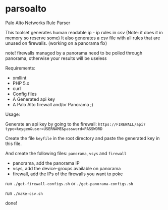 parsoalto
=========

Palo Alto Networks Rule Parser

This toolset generates human readable ip - ip rules in csv (Note: it does it in memory so reserve some)
It also generates a csv file with all rules that are unused on firewalls. (working on a panorama fix)

note! firewalls managed by a panorama need to be polled through panorama, otherwise your results will be useless

Requirements:
 - xmllint 
 - PHP 5.x
 - curl
 - Config files
 - A Generated api key
 - A Palo Alto firewall and/or Panorama ;)

Usage:

Generate an api key by going to the firewall:
 `https://FIREWALL/api?type=keygen&user=USERNAME&password=PASSWORD`

Create the file `keyfile` in the root directory and paste the generated key in this file.

And create the following files: `panorama`, `vsys` and `firewall`
 - panorama, add the panorama IP
 - vsys, add the device-groups available on panorama
 - firewall, add the IPs of the firewalls you want to poke

run `./get-firewall-configs.sh` or `./get-panorama-configs.sh`

run `./make-csv.sh`

done!
